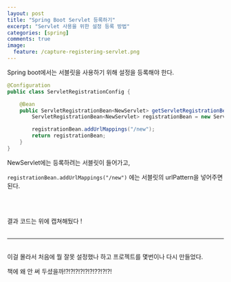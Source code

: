 ```yaml
---
layout: post
title: "Spring Boot Servlet 등록하기"
excerpt: "Servlet 사용을 위한 설정 등록 방법"
categories: [spring]
comments: true
image:
  feature: /capture-registering-servlet.png
---
```


Spring boot에서는 서블릿을 사용하기 위해 설정을 등록해야 한다. 

```java
@Configuration
public class ServletRegistrationConfig {

    @Bean
    public ServletRegistrationBean<NewServlet> getServletRegistrationBean(){
        ServletRegistrationBean<NewServlet> registrationBean = new ServletRegistrationBean<>(new NewServlet());

        registrationBean.addUrlMappings("/new");
        return registrationBean;
    }
}
```

NewServlet에는 등록하려는 서블릿이 들어가고,

`registrationBean.addUrlMappings("/new")` 에는 서블릿의 urlPattern을 넣어주면 된다. 

<br>
<br>

결과 코드는 위에 캡쳐해뒀다 ! 
<br>
<br>

---

<br>
이걸 몰라서 처음에 뭘 잘못 설정했나 하고 프로젝트를 몇번이나 다시 만들었다. 

책에 왜 안 써 두셨을까!?!?!?!?!?!?!??!?!?! 

